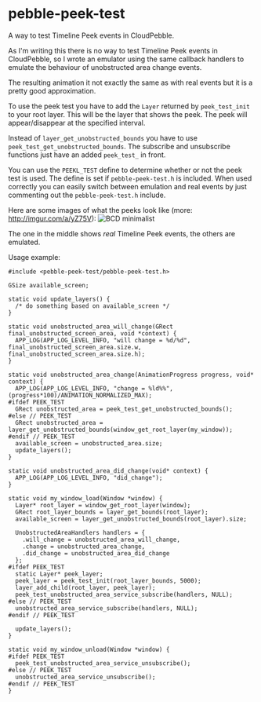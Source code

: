 # pebble-peek-test
A way to test Timeline Peek events in CloudPebble.

As I'm writing this there is no way to test Timeline Peek events in CloudPebble, so I wrote an emulator using the same callback handlers to emulate the behaviour of unobstructed area change events.

The resulting animation it not exactly the same as with real events but it is a pretty good approximation.

To use the peek test you have to add the `Layer` returned by `peek_test_init` to your root layer. This will be the layer that shows the peek. The peek will appear/disappear at the specified interval.

Instead of `layer_get_unobstructed_bounds` you have to use `peek_test_get_unobstructed_bounds`. The subscribe and unsubscribe functions just have an added `peek_test_` in front.

You can use the `PEEKL_TEST` define to determine whether or not the peek test is used. The define is set if `pebble-peek-test.h` is included. When used correctly you can easily switch between emulation and real events by just commenting out the `pebble-peek-test.h` include.

Here are some images of what the peeks look like (more: http://imgur.com/a/yZ75V): ![BCD minimalist](http://i.imgur.com/LMDCyor.gif)

The one in the middle shows _real_ Timeline Peek events, the others are emulated.

Usage example:

    #include <pebble-peek-test/pebble-peek-test.h>

    GSize available_screen;

    static void update_layers() {
      /* do something based on available_screen */
    }
      
    static void unobstructed_area_will_change(GRect final_unobstructed_screen_area, void *context) {
      APP_LOG(APP_LOG_LEVEL_INFO, "will change = %d/%d", final_unobstructed_screen_area.size.w, final_unobstructed_screen_area.size.h);
    }
      
    static void unobstructed_area_change(AnimationProgress progress, void* context) {
      APP_LOG(APP_LOG_LEVEL_INFO, "change = %ld%%", (progress*100)/ANIMATION_NORMALIZED_MAX);
    #ifdef PEEK_TEST
      GRect unobstructed_area = peek_test_get_unobstructed_bounds();
    #else // PEEK_TEST
      GRect unobstructed_area = layer_get_unobstructed_bounds(window_get_root_layer(my_window));
    #endif // PEEK_TEST
      available_screen = unobstructed_area.size;
      update_layers();
    }
      
    static void unobstructed_area_did_change(void* context) {
      APP_LOG(APP_LOG_LEVEL_INFO, "did_change");
    }

    static void my_window_load(Window *window) {
      Layer* root_layer = window_get_root_layer(window);
      GRect root_layer_bounds = layer_get_bounds(root_layer);
      available_screen = layer_get_unobstructed_bounds(root_layer).size;
      
      UnobstructedAreaHandlers handlers = {
        .will_change = unobstructed_area_will_change,
        .change = unobstructed_area_change,
        .did_change = unobstructed_area_did_change
      };
    #ifdef PEEK_TEST
      static Layer* peek_layer;
      peek_layer = peek_test_init(root_layer_bounds, 5000);
      layer_add_child(root_layer, peek_layer);
      peek_test_unobstructed_area_service_subscribe(handlers, NULL);
    #else // PEEK_TEST
      unobstructed_area_service_subscribe(handlers, NULL);
    #endif // PEEK_TEST
      
      update_layers();
    }
      
    static void my_window_unload(Window *window) {
    #ifdef PEEK_TEST
      peek_test_unobstructed_area_service_unsubscribe();
    #else // PEEK_TEST
      unobstructed_area_service_unsubscribe();
    #endif // PEEK_TEST
    }
    